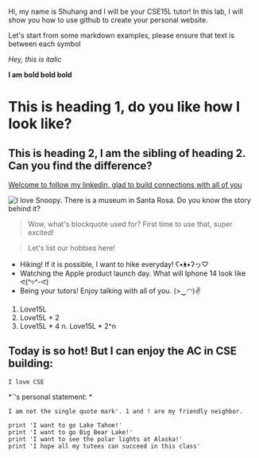 Hi, my name is Shuhang and I will be your CSE15L tutor!
In this lab, I will show you how to use github to create your personal website.

Let's start from some markdown examples, please ensure that text is between each symbol

*Hey, this is italic*

**I am bold bold bold**

# This is heading 1, do you like how I look like?

## This is heading 2, I am the sibling of heading 2. Can you find the difference?

[Welcome to follow my linkedin, glad to build connections with all of you](https://www.linkedin.com/in/shuhang-xu-1805821a5/)

![I love Snoopy. There is a museum in Santa Rosa. Do you know the story behind it?](https://lh5.googleusercontent.com/3lWkYbLl4kuebSMTuLjW2VU_g_-DgDijp98rmEQgtc9s5rrqnQmkVTq0XSZlXugSbrSLz4FiDVUiPFHd_rmhHEkvVniV8kXyS-Pl2S28NHkJQ75Fywq66tGOVEJeNXQq4Q=w1280)

> Wow, what's blockquote used for?
> First time to use that, super excited!


> Let's list our hobbies here!
* Hiking! If it is possible, I want to hike everyday! ʕ•́ᴥ•̀ʔっ♡
* Watching the Apple product launch day. What will Iphone 14 look like ᕙ(^▿^-ᕙ)
* Being your tutors! Enjoy talking with all of you. (>‿◠)✌

1. Love15L
2. Love15L * 2
3. Love15L * 4
n. Love15L * 2^n

Today is so hot! But I can enjoy the AC in CSE building:
---

`I love CSE`

*`'s personal statement: *

`I am not the single quote mark'. 1 and ! are my friendly neighbor.`

```
print 'I want to go Lake Tahoe!'
print 'I want to go Big Bear Lake!'
print 'I want to see the polar lights at Alaska!'
print 'I hope all my tutees can succeed in this class' 
```

